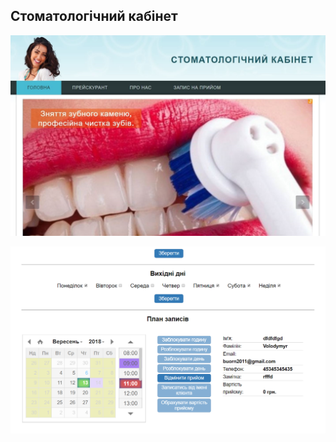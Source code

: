 ## Стоматологічний кабінет

![Головна сторінка](/public/images/stomat_cab.JPG)

![Адмін панель](/public/images/stomat_admin.PNG)
